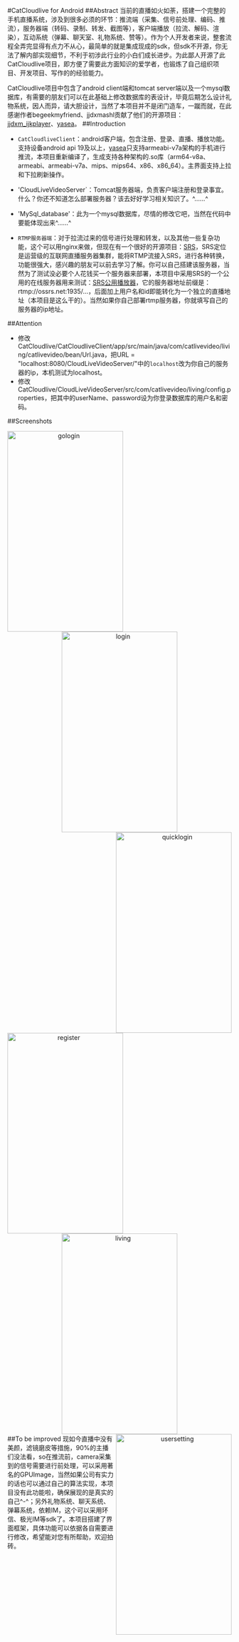 #CatCloudlive for Android
##Abstract
当前的直播如火如荼，搭建一个完整的手机直播系统，涉及到很多必须的环节：推流端（采集、信号前处理、编码、推流），服务器端（转码、录制、转发、截图等），客户端播放（拉流、解码、渲染），互动系统（弹幕、聊天室、礼物系统、赞等）。作为个人开发者来说，整套流程全弄完显得有点力不从心，最简单的就是集成现成的sdk，但sdk不开源，你无法了解内部实现细节，不利于初涉此行业的小白们成长进步。为此鄙人开源了此CatCloudlive项目，即方便了需要此方面知识的爱学者，也锻炼了自己组织项目、开发项目、写作的的经验能力。

CatCloudlive项目中包含了android client端和tomcat server端以及一个mysql数据库，有需要的朋友们可以在此基础上修改数据库的表设计，毕竟后期怎么设计礼物系统，因人而异，请大胆设计，当然了本项目并不是闭门造车，一蹴而就，在此感谢作者begeekmyfriend、jjdxmashl贡献了他们的开源项目：[jjdxm_ijkplayer](https://github.com/jjdxmashl/jjdxm_ijkplayer)、[yasea](https://github.com/begeekmyfriend/yasea)。
##Introduction
* `CatCloudliveClient`：android客户端，包含注册、登录、直播、播放功能。支持设备android api 19及以上，[yasea](https://github.com/begeekmyfriend/yasea)只支持armeabi-v7a架构的手机进行推流，本项目重新编译了，生成支持各种架构的.so库（arm64-v8a、armeabi、armeabi-v7a、mips、mips64、x86、x86_64）。主界面支持上拉和下拉刷新操作。

* 'CloudLiveVideoServer`：Tomcat服务器端，负责客户端注册和登录事宜。什么？你还不知道怎么部署服务器？该去好好学习相关知识了。^……^

* 'MySql_database'：此为一个mysql数据库，尽情的修改它吧，当然在代码中要能体现出来^……^

* `RTMP服务器端`：对于拉流过来的信号进行处理和转发，以及其他一些复杂功能，这个可以用nginx来做，但现在有一个很好的开源项目：[SRS](https://github.com/ossrs/srs/tree/2.0release)，SRS定位是运营级的互联网直播服务器集群，能将RTMP流接入SRS，进行各种转换，功能很强大，感兴趣的朋友可以前去学习了解。你可以自己搭建该服务器，当然为了测试没必要个人花钱买一个服务器来部署，本项目中采用SRS的一个公用的在线服务器用来测试：[SRS公用播放器](http://winlinvip.github.io/srs.release/trunk/research/players/srs_player.html?vhost=players)，它的服务器地址前缀是：rtmp://ossrs.net:1935/...，后面加上用户名和id即能转化为一个独立的直播地址（本项目是这么干的）。当然如果你自己部署rtmp服务器，你就填写自己的服务器的ip地址。

##Attention
* 修改CatCloudlive/CatCloudliveClient/app/src/main/java/com/catlivevideo/living/catlivevideo/bean/Url.java，把URL = "localhost:8080/CloudLiveVideoServer/"中的`localhost`改为你自己的服务器的ip，本机测试为localhost。
* 修改CatCloudlive/CloudLiveVideoServer/src/com/catlivevideo/living/config.properties，把其中的userName、password设为你登录数据库的用户名和密码。<br/>

##Screenshots<br/>
<div align = "center">
 <img src="https://github.com/yishuihan008/CatCloudlive/blob/master/screenshots/Screenshot_2016-10-25-09-46-45_com.catlivevideo.l.png" width = "260" height = "450" alt="gologin" align = "left" />
  <img src="https://github.com/yishuihan008/CatCloudlive/blob/master/screenshots/Screenshot_2016-10-25-12-39-45_com.catlivevideo.l.png" width = "260" height = "450" alt="login"  align = "center"/>
   <img src="https://github.com/yishuihan008/CatCloudlive/blob/master/screenshots/Screenshot_2016-10-25-12-39-59_com.catlivevideo.l.png" width = "260" height = "450" alt="quicklogin"  align = "right"/><br/>
    <img src="https://github.com/yishuihan008/CatCloudlive/blob/master/screenshots/Screenshot_2016-10-25-12-40-06_com.catlivevideo.l.png" width = "260" height = "450" alt="register" align = "left" />
     <img src="https://github.com/yishuihan008/CatCloudlive/blob/master/screenshots/Screenshot_2016-10-25-12-40-46_com.catlivevideo.l.png" width = "260" height = "450" alt="living" align = "center" />
      <img src="https://github.com/yishuihan008/CatCloudlive/blob/master/screenshots/Screenshot_2016-10-25-12-40-55_com.catlivevideo.l.png" width = "260" height = "450" alt="usersetting" align = "right" />
</div>
##To be improved
现如今直播中没有美颜，滤镜磨皮等措施，90%的主播们没法看，so在推流前，camera采集到的信号需要进行前处理，可以采用著名的GPUImage，当然如果公司有实力的话也可以通过自己的算法实现，本项目没有此功能啦，确保展现的是真实的自己^-^；另外礼物系统、聊天系统、弹幕系统，依赖IM，这个可以采用环信、极光IM等sdk了。本项目搭建了界面框架，具体功能可以依据各自需要进行修改，希望能对您有所帮助，欢迎拍砖。
